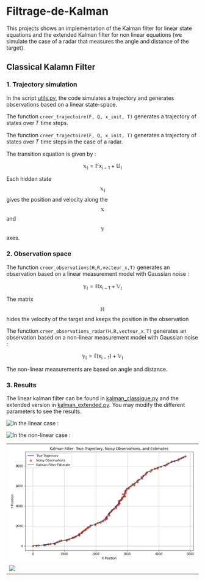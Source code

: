 # Filtrage-de-Kalman

This projects shows an implementation of the Kalman filter for linear state equations and the extended Kalman filter for non linear equations (we simulate the case of a radar that measures the angle and distance of the target).   

## Classical Kalamn Filter

### 1. Trajectory simulation 

In the script [utils.py](utils.py), the code simulates a trajectory and generates observations based on a linear state-space. 

The function `creer_trajectoire(F, Q, x_init, T)` generates a trajectory of states over 𝑇 time steps. 

The function `creer_trajectoire(F, Q, x_init, T)` generates a trajectory of states over 𝑇 time steps in the case of a radar.

The transition equation is given by :

$$\mathbb{x_i} = \mathbb{F}\mathsf{x_{i-1}} + \mathbb{U_i}$$

Each hidden state $$\mathbb{x_i}$$ gives the position and velocity along the $$\mathbb{x}$$ and $$\mathbb{y}$$ axes. 

### 2. Observation space

The function `creer_observations(H,R,vecteur_x,T)` generates an observation based on a linear measurement model with Gaussian noise :

$$\mathbb{y_i} = \mathbb{H}\mathsf{x_{i-1}} + \mathbb{V_i}$$

The matrix $$\mathbb{H}$$ hides the velocity of the target and keeps the position in the observation

The function `creer_observations_radar(H,R,vecteur_x,T)` generates an observation based on a non-linear measurement model with Gaussian noise :

$$\mathbb{y_i} = \mathbb{f}(\mathsf{x_{i-1}}) + \mathbb{V_i}$$

The non-linear measurements are based on angle and distance.

### 3. Results

The linear kalman filter can be found in [kalman_classique.py](kalman_classique.py) and the extended version in [kalman_extended.py](kalman_extended.py). You may modify the different parameters to see the results. 

![In the linear case :]([http://url/to/img.png](https://github.com/Irsnag/Filtrage-de-Kalman/blob/main/results/linear.png))

![In the non-linear case :]([http://url/to/img.png](https://github.com/Irsnag/Filtrage-de-Kalman/blob/main/results/non-linear.png))

 <table>
  <tr>
    <td valign="top"><img src="results/linear.png"></td>
  </tr>
  <tr>
    <td valign="top"><img src="results/non-linear.png"></td>
  </tr>
 </table>






